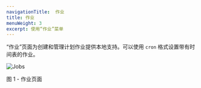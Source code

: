 ```yaml
---
navigationTitle:  作业
title: 作业
menuWeight: 3
excerpt: 使用“作业”菜单
---
```


“作业”页面为创建和管理计划作业提供本地支持。可以使用 `cron` 格式设置带有时间表的作业。

![Jobs](/mesosphere/dcos/cn/1.13/img/GUI-Jobs-Jobs_Table-1_12.png)

图 1 - 作业页面
